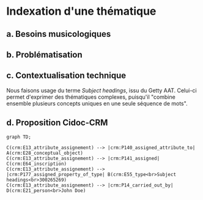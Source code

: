 # Indexation d'une thématique

## a. Besoins musicologiques

## b. Problématisation

## c. Contextualisation technique

Nous faisons usage du terme _Subject headings_, issu du Getty AAT. Celui-ci permet d'exprimer des thématiques complexes, puisqu'il "combine ensemble plusieurs concepts uniques en une seule séquence de mots". 

## d. Proposition Cidoc-CRM


```mermaid
graph TD;

C(crm:E13_attribute_assignement) --> |crm:P140_assigned_attribute_to| A(crm:E28_conceptual_object)
C(crm:E13_attribute_assignement) --> |crm:P141_assigned| C(crm:E64_inscription)
C(crm:E13_attribute_assignement) --> |crm:P177_assigned_property_of_type| B(crm:E55_type<br>Subject headings<br>300265269)
C(crm:E13_attribute_assignement) --> |crm:P14_carried_out_by| D(crm:E21_person<br>John Doe)

```
